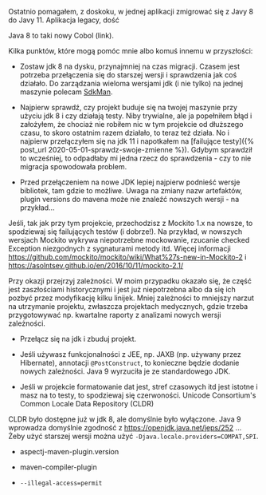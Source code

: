 Ostatnio pomagałem, z doskoku, w jednej aplikacji zmigrować się z Javy 8 do Javy 11. Aplikacja legacy, dość

Java 8 to taki nowy Cobol (link).

Kilka punktów, które mogą pomóc mnie albo komuś innemu w przyszłości:
- Zostaw jdk 8 na dysku, przynajmniej na czas migracji. Czasem jest potrzeba przełączenia się do starszej wersji i sprawdzenia jak coś działało. Do zarządzania wieloma wersjami jdk (i nie tylko) na jednej maszynie polecam [SdkMan](https://sdkman.io/).
- Najpierw sprawdź, czy projekt buduje się na twojej maszynie przy użyciu jdk 8 i czy działają testy. Niby trywialne, ale ja popełniłem błąd i założyłem, że chociaż nie robiłem nic w tym projekcie od dłuższego czasu, to skoro ostatnim razem działało, to teraz też działa. No i najpierw przełączyłem się na jdk 11 i napotkałem na [failujące testy]({% post_url 2020-05-01-sprawdz-swoje-zmienne %}). Gdybym sprawdził to wcześniej, to odpadłaby mi jedna rzecz do sprawdzenia - czy to nie migracja spowodowała problem.

- Przed przełączeniem na nowe JDK lepiej najpierw podnieść wersje bibliotek, tam gdzie to możliwe. Uwaga na zmiany nazw artefaktów, plugin versions do mavena może nie znaleźć nowszych wersji - na przykład...

Jeśli, tak jak przy tym projekcie, przechodzisz z Mockito 1.x na nowsze, to spodziewaj się failujących testów (i dobrze!). Na przykład, w nowszych wersjach Mockito wykrywa niepotrzebne mockowanie, rzucanie checked Exception niezgodnych z sygnaturami metody itd. Więcej informacji https://github.com/mockito/mockito/wiki/What%27s-new-in-Mockito-2 i https://asolntsev.github.io/en/2016/10/11/mockito-2.1/

Przy okazji przejrzyj zależności. W moim przypadku okazało się, że część jest zaszłościami historycznymi i jest już niepotrzebna albo da się ich pozbyć przez modyfikację kilku linijek. Mniej zależności to mniejszy narzut na utrzymanie projektu, zwłaszcza projektach medycznych, gdzie trzeba przygotowywać np. kwartalne raporty z analizami nowych wersji zależności.

- Przełącz się na jdk i zbuduj projekt.

- Jeśli używasz funkcjonalności z JEE, np. JAXB (np. używany przez Hibernate), annotacji `@PostConstruct`, to konieczne będzie dodanie nowych zależności. Java 9 wyrzuciła je ze standardowego JDK.

- Jeśli w projekcie formatowanie dat jest, stref czasowych itd jest istotne i masz na to testy, to spodziewaj się czerwoności.
Unicode Consortium's Common Locale Data Repository (CLDR)

CLDR było dostępne już w jdk 8, ale domyślnie było wyłączone.
Java 9 wprowadza domyślnie zgodność z https://openjdk.java.net/jeps/252 ... Żeby użyć starszej wersji można użyć `-Djava.locale.providers=COMPAT,SPI`.

- aspectj-maven-plugin.version
- maven-compiler-plugin

- `--illegal-access=permit`